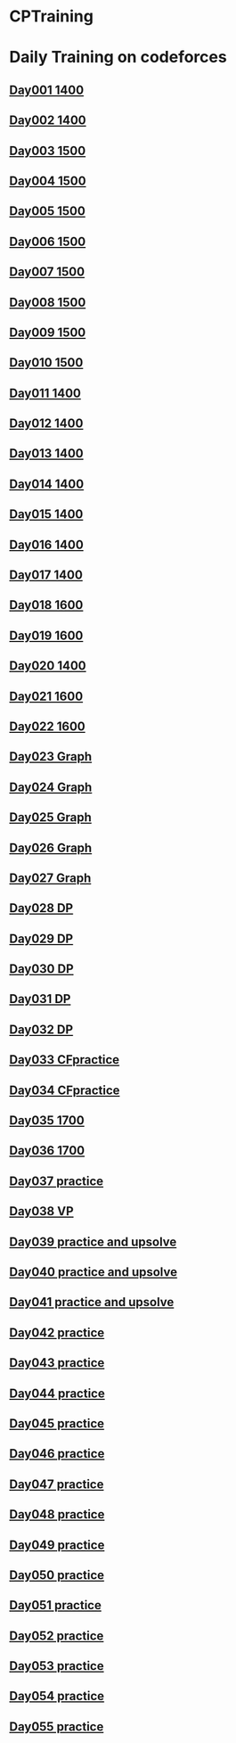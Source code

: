 # CPTraining
# Daily Training on codeforces
## [Day001 1400](./Day001-0501-1400/README.md)
## [Day002 1400](./Day002-0502-1400/README.md)
## [Day003 1500](./Day003-0503-1500/README.md)
## [Day004 1500](./Day004-0504-1500/README.md)
## [Day005 1500](./Day005-0505-1500/README.md)
## [Day006 1500](./Day006-0506-1500/README.md)
## [Day007 1500](./Day007-0507-1500/README.md)
## [Day008 1500](./Day008-0508-1500/README.md)
## [Day009 1500](./Day009-0509-1500/README.md)
## [Day010 1500](./Day010-0510-1500/README.md)
## [Day011 1400](./Day011-0511-1400/README.md)
## [Day012 1400](./Day012-0512-1400/README.md)
## [Day013 1400](./Day013-0513-1400/README.md)
## [Day014 1400](./Day014-0514-1400/README.md)
## [Day015 1400](./Day015-0515-1400/README.md)
## [Day016 1400](./Day016-0516-1400/README.md)
## [Day017 1400](./Day017-0517-1400/README.md)
## [Day018 1600](./Day018-0518-1600/README.md)
## [Day019 1600](./Day019-0519-1600/README.md)
## [Day020 1400](./Day020-0520-1400/README.md)
## [Day021 1600](./Day021-0521-1600/README.md)
## [Day022 1600](./Day022-0522-1600/README.md)
## [Day023 Graph](./Day023-0523-graph/README.md)
## [Day024 Graph](./Day024-0524-graph/README.md)
## [Day025 Graph](./Day025-0525-graph/README.md)
## [Day026 Graph](./Day026-0526-graph/README.md)
## [Day027 Graph](./Day027-0527-graph/README.md)
## [Day028 DP](./Day028-0528-dp/README.md)
## [Day029 DP](./Day029-0529-dp/README.md)
## [Day030 DP](./Day030-0530-dp/README.md)
## [Day031 DP](./Day031-0531-dp/README.md)
## [Day032 DP](./Day032-0601-practice/README.md)
## [Day033 CFpractice](./Day033-0602-practice/README.md)
## [Day034 CFpractice](./Day034-0603-practice/README.md)
## [Day035 1700](./Day035-0605-1700/README.md)
## [Day036 1700](./Day036-0608-1700/README.md)
## [Day037 practice](./Day037-0611/README.md)
## [Day038 VP](./Day038-0612/README.md)
## [Day039 practice and upsolve](./Day039-0613/README.md)
## [Day040 practice and upsolve](./Day040-0614/README.md)
## [Day041 practice and upsolve](./Day041-0615/README.md)
## [Day042 practice](./Day042-0616/README.md)
## [Day043 practice](./Day043-0617/README.md)
## [Day044 practice](./Day044-0618/README.md)
## [Day045 practice](./Day045-0619/README.md)
## [Day046 practice](./Day046-0620/README.md)
## [Day047 practice](./Day047-0621/README.md)
## [Day048 practice](./Day048-0622/README.md)
## [Day049 practice](./Day049-0623/README.md)
## [Day050 practice](./Day050-0725/README.md)
## [Day051 practice](./Day051-0726/README.md)
## [Day052 practice](./Day052-0731/README.md)
## [Day053 practice](./Day053-0802/README.md)
## [Day054 practice](./Day054-0803/README.md)
## [Day055 practice](./Day055-0804/README.md)